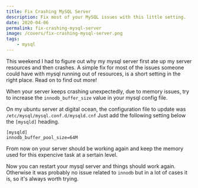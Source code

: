 ```yaml
---
title: Fix Crashing MySQL Server 
description: Fix most of your MySQL issues with this little setting.
date: 2020-04-06
permalink: fix-crashing-mysql-server
image: /covers/fix-crashing-mysql-server.png
tags:
    - mysql
---
```


This weekend I had to figure out why my mysql server first ate up my server resources and then crashes. A simple fix for most of the issues someone could have with mysql running out of resources, is a short setting in the right place. Read on to find out more!

<!-- more -->

When your server keeps crashing unexpectedly, due to memory issues, try to increase the `innodb_buffer_size` value in your mysql config file.

On my ubuntu server at digital ocean, the configuration file to update was `/etc/mysql/mysql.conf.d/mysqld.cnf` Just add the following setting below the `[mysqld]` heading.

```
[mysqld]
innodb_buffer_pool_size=64M
```

From now on your server should be working again and keep the memory used for this expencive task at a sertain level.

Now you can restart your mysql server and things should work again. Otherwise it was probably no issue related to `innodb` but in a lot of cases it is, so it's always worth trying.